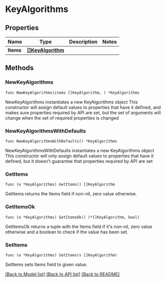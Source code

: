 # KeyAlgorithms

## Properties

Name | Type | Description | Notes
------------ | ------------- | ------------- | -------------
**Items** | [**[]KeyAlgorithm**](KeyAlgorithm.md) |  | 

## Methods

### NewKeyAlgorithms

`func NewKeyAlgorithms(items []KeyAlgorithm, ) *KeyAlgorithms`

NewKeyAlgorithms instantiates a new KeyAlgorithms object
This constructor will assign default values to properties that have it defined,
and makes sure properties required by API are set, but the set of arguments
will change when the set of required properties is changed

### NewKeyAlgorithmsWithDefaults

`func NewKeyAlgorithmsWithDefaults() *KeyAlgorithms`

NewKeyAlgorithmsWithDefaults instantiates a new KeyAlgorithms object
This constructor will only assign default values to properties that have it defined,
but it doesn't guarantee that properties required by API are set

### GetItems

`func (o *KeyAlgorithms) GetItems() []KeyAlgorithm`

GetItems returns the Items field if non-nil, zero value otherwise.

### GetItemsOk

`func (o *KeyAlgorithms) GetItemsOk() (*[]KeyAlgorithm, bool)`

GetItemsOk returns a tuple with the Items field if it's non-nil, zero value otherwise
and a boolean to check if the value has been set.

### SetItems

`func (o *KeyAlgorithms) SetItems(v []KeyAlgorithm)`

SetItems sets Items field to given value.



[[Back to Model list]](../README.md#documentation-for-models) [[Back to API list]](../README.md#documentation-for-api-endpoints) [[Back to README]](../README.md)


